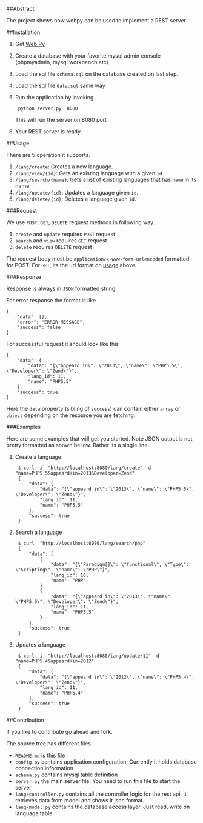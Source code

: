 ##Abstract

The project shows how webpy can be used to implement a REST server. 


##Installation

1. Get [Web.Py](http://webpy.org/install)
2. Create a database with your favorite mysql admin console (phpmyadmin, mysql workbench etc)
3. Load the sql file `schema.sql` on the database created on last step.
4. Load the sql file `data.sql` same way
5. Run the application by invoking

        python server.py  8080

    This will run the server on 8080 port
6. Your REST server is ready. 




##Usage

There are 5 operation it supports. 

1. `/lang/create`: Creates a new language. 
2. `/lang/view/{id}`: Gets an existing language with a given `id`
3. `/lang/search/{name}`: Gets a list of existing languages that has `name` in its name
4. `/lang/update/{id}`: Updates a language given `id`.
5. `/lang/delete/{id}`: Deletes a language given `id`.


###Request

We use `POST`, `GET`, `DELETE` request methods in following way.

1. `create` and `update` requires `POST` request
2. `search` and `view` requires `GET` request
3. `delete` requires `DELETE` request

The request body must be `application/x-www-form-urlencoded` formatted for POST.
For `GET`, its the url format on [usage](#usage) above.

###Response

Response is always in `JSON` formatted string. 

For error response the format is like

    {
        "data": [], 
        "error": "ERROR MESSAGE", 
        "success": false
    }

For successful request it should look like this

    {
        "data": {
            "data": "{\"appeard in\": \"2013\", \"name\": \"PHP5.5\", \"Developer\": \"Zend\"}", 
            "lang_id": 11, 
            "name": "PHP5.5"
        }, 
        "success": true
    }
Here the `data` property (sibling of `success`) can contain either `array` or `object`
depending on the resource you are fetching.



###Examples

Here are some examples that will get you started. Note JSON output is not pretty formatted 
as shown bellow. Rather its a single line.

1. Create a language

        $ curl -i  "http://localhost:8080/lang/create" -d "name=PHP5.5&appeard+in=2013&Developer=Zend"
        {
            "data": {
                "data": "{\"appeard in\": \"2013\", \"name\": \"PHP5.5\", \"Developer\": \"Zend\"}", 
                "lang_id": 11, 
                "name": "PHP5.5"
            }, 
            "success": true
        }

2. Search a language

        $ curl  "http://localhost:8080/lang/search/php" 
        {
            "data": [
                {
                    "data": "{\"Paradigm[]\": \"functional\", \"Type\": \"Scripting\", \"name\": \"PHP\"}", 
                    "lang_id": 10, 
                    "name": "PHP"
                }, 
                {
                    "data": "{\"appeard in\": \"2013\", \"name\": \"PHP5.5\", \"Developer\": \"Zend\"}", 
                    "lang_id": 11, 
                    "name": "PHP5.5"
                }
            ], 
            "success": true
        }

3. Updates a language

        $ curl -i  "http://localhost:8080/lang/update/11" -d "name=PHP5.4&appeard+in=2012"
        {
            "data": {
                "data": "{\"appeard in\": \"2012\", \"name\": \"PHP5.4\", \"Developer\": \"Zend\"}", 
                "lang_id": 11, 
                "name": "PHP5.4"
            }, 
            "success": true
        }



##Contribution

If you like to contribute go ahead and fork.

The source tree has different files.

- `README.md` is this file
- `config.py` contains application configuration. Currently it holds database connection information
- `schema.py` contains mysql table definition
- `server.py` the main server file. You need to run this file to start the server
- `lang/controller.py` contains all the controller logic for the rest api. It retrieves data from model 
    and shows it json format. 
- `lang/model.py` contains the database access layer. Just read, write on language table